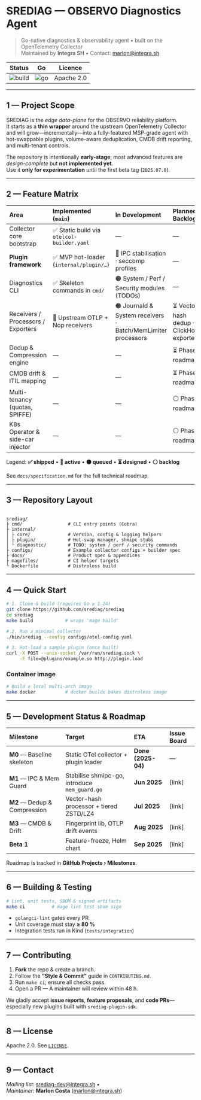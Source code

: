 # SREDIAG — OBSERVO Diagnostics Agent

> Go-native diagnostics & observability agent • built on the OpenTelemetry Collector  
> Maintained by **Integra SH** • Contact: <marlon@integra.sh>

| Status | Go | Licence |
| :----: | :-: | :-----: |
| ![build](https://img.shields.io/badge/build-alpha-blue) | ![go](https://img.shields.io/badge/go-1.24.x-blue) |  Apache 2.0 |

---

## 1 — Project Scope

SREDIAG is the *edge data-plane* for the OBSERVO reliability platform.  
It starts as a **thin wrapper** around the upstream OpenTelemetry Collector and will grow—incrementally—into a fully-featured MSP-grade agent with hot-swappable plugins, volume-aware deduplication, CMDB drift reporting, and multi-tenant controls.

The repository is intentionally **early-stage**; most advanced features are *design-complete* but **not implemented yet**.  
Use it **only for experimentation** until the first beta tag (`2025.07.0`).

---

## 2 — Feature Matrix

| Area | Implemented (`main`) | In Development | Planned / Backlog |
| :-- | :-- | :-- | :-- |
| Collector core bootstrap | ✅ Static build via `otelcol-builder.yaml` | — | — |
| **Plugin framework** | ✅ MVP hot-loader (`internal/plugin/…`) | 🔴 IPC stabilisation · seccomp profiles | — |
| Diagnostics CLI | ✅ Skeleton commands in `cmd/` | 🟠 System / Perf / Security modules (TODOs) | — |
| Receivers / Processors / Exporters | 🚧 Upstream OTLP + Nop receivers | 🟠 Journald & System receivers · Batch/MemLimiter processors | ⏳ Vector-hash dedup · ClickHouse exporter |
| Dedup & Compression engine | — | — | ⏳ Phase 2 roadmap |
| CMDB drift & ITIL mapping | — | — | ⏳ Phase 3 roadmap |
| Multi-tenancy (quotas, SPIFFE) | — | — | ⚪ Phase 4 roadmap |
| K8s Operator & side-car injector | — | — | ⚪ Phase 5 roadmap |

Legend: **✅ shipped** • **🔴 active** • **🟠 queued** • **⏳ designed** • **⚪ backlog**

See `docs/specification.md` for the full technical roadmap.

---

## 3 — Repository Layout

```ascii

srediag/
├ cmd/                 # CLI entry points (Cobra)
├ internal/
│ ├ core/              # Version, config & logging helpers
│ ├ plugin/            # Hot-swap manager, shmipc stubs
│ └ diagnostic/        # TODO: system / perf / security commands
├ configs/             # Example collector configs + builder spec
├ docs/                # Product spec & appendices
├ magefiles/           # CI helper targets
└ Dockerfile           # Distroless build

```

---

## 4 — Quick Start

```bash
# 1. Clone & build (requires Go ≥ 1.24)
git clone https://github.com/srediag/srediag
cd srediag
make build            # wraps 'mage build'

# 2. Run a minimal collector
./bin/srediag --config configs/otel-config.yaml

# 3. Hot-load a sample plugin (once built)
curl -X POST --unix-socket /var/run/srediag.sock \
     -F file=@plugins/example.so http://plugin.load
```

### Container image

```bash
# Build a local multi-arch image
make docker           # docker buildx bakes distroless image
```

---

## 5 — Development Status & Roadmap

| Milestone | Target | ETA | Issue Board |
| :-- | :-- | :-- | :-- |
| **M0** — Baseline skeleton | Static OTel collector + plugin loader | **Done (2025-04)** | — |
| **M1** — IPC & Mem Guard | Stabilise shmipc-go, introduce `mem_guard.go` | **Jun 2025** | [link] |
| **M2** — Dedup & Compression | Vector-hash processor + tiered ZSTD/LZ4 | **Jul 2025** | [link] |
| **M3** — CMDB & Drift | Fingerprint lib, OTLP drift events | **Aug 2025** | [link] |
| **Beta 1** | Feature-freeze, Helm chart | **Sep 2025** | [link] |

Roadmap is tracked in **GitHub Projects › Milestones**.

---

## 6 — Building & Testing

```bash
# Lint, unit tests, SBOM & signed artifacts
make ci          # mage lint test sbom sign
```

* `golangci-lint` gates every PR  
* Unit coverage must stay **≥ 80 %**  
* Integration tests run in Kind (`tests/integration`)

---

## 7 — Contributing

1. **Fork** the repo & create a branch.  
2. Follow the **“Style & Commit”** guide in `CONTRIBUTING.md`.  
3. Run `make ci`; ensure all checks pass.  
4. Open a PR — A maintainer will review within 48 h.

We gladly accept **issue reports**, **feature proposals**, and **code PRs**—especially new plugins built with `srediag-plugin-sdk`.

---

## 8 — License

Apache 2.0.  See [`LICENSE`](LICENSE).

---

## 9 — Contact

*Mailing list*: <srediag-dev@integra.sh> •  
*Maintainer*: **Marlon Costa** (<marlon@integra.sh>)
